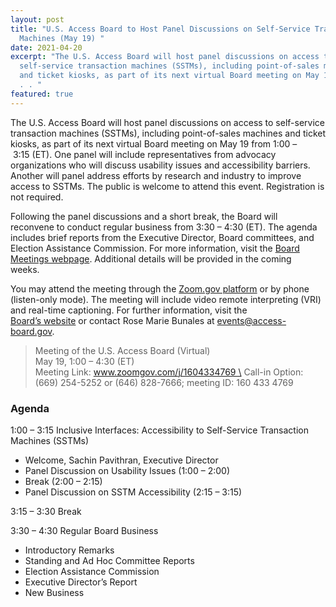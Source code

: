 ```yaml
---
layout: post
title: "U.S. Access Board to Host Panel Discussions on Self-Service Transaction
  Machines (May 19) "
date: 2021-04-20
excerpt: "The U.S. Access Board will host panel discussions on access to
  self-service transaction machines (SSTMs), including point-of-sales machines
  and ticket kiosks, as part of its next virtual Board meeting on May 19 from .
  . . "
featured: true
---
```

The U.S. Access Board will host panel discussions on access to self-service transaction machines (SSTMs), including point-of-sales machines and ticket kiosks, as part of its next virtual Board meeting on May 19 from 1:00 – 3:15 (ET). One panel will include representatives from advocacy organizations who will discuss usability issues and accessibility barriers. Another will panel address efforts by research and industry to improve access to SSTMs. The public is welcome to attend this event. Registration is not required. 

Following the panel discussions and a short break, the Board will reconvene to conduct regular business from 3:30 – 4:30 (ET). The agenda includes brief reports from the Executive Director, Board committees, and Election Assistance Commission. For more information, visit the [Board Meetings webpage](https://www.access-board.gov/about/meetings.html). Additional details will be provided in the coming weeks. 

You may attend the meeting through the [Zoom.gov platform](http://www.zoomgov.com/j/1604334769) or by phone (listen-only mode). The meeting will include video remote interpreting (VRI) and real-time captioning. For further information, visit the [Board’s website](https://www.access-board.gov/about/meetings.html) or contact Rose Marie Bunales at events@access-board.gov. 

> Meeting of the U.S. Access Board (Virtual) \
> May 19, 1:00 – 4:30 (ET) \
> Meeting Link: www.zoomgov.com/j/1604334769 \
> Call-in Option: (669) 254-5252 or (646) 828-7666; meeting ID: 160 433 4769  

### Agenda 

1:00 – 3:15 Inclusive Interfaces: Accessibility to Self-Service Transaction Machines (SSTMs) 
* Welcome, Sachin Pavithran, Executive Director 
* Panel Discussion on Usability Issues (1:00 – 2:00) 
* Break (2:00 – 2:15) 
* Panel Discussion on SSTM Accessibility (2:15 – 3:15) 

3:15 – 3:30 Break 

3:30 – 4:30 Regular Board Business 
* Introductory Remarks 
* Standing and Ad Hoc Committee Reports 
* Election Assistance Commission 
* Executive Director’s Report 
* New Business